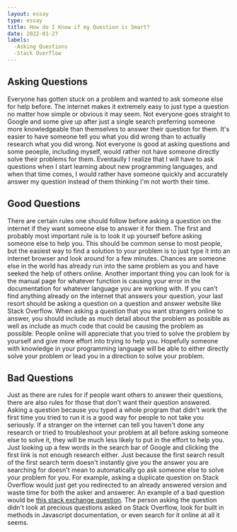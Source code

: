 ```yaml
---
layout: essay
type: essay
title: How do I Know if my Question is Smart?
date: 2022-01-27
labels:
  -Asking Questions
  -Stack Overflow
---
```


<h2>Asking Questions</h2>
Everyone has gotten stuck on a problem and wanted to ask someone else for help before. The internet makes it extremely easy to just type a question no matter how simple or obvious it may seem. Not everyone goes straight to Google and some give up after just a single search preferring someone more knowledgeable than themselves to answer their question for them. It's easier to have someone tell you what you did wrong than to actually research what you did wrong. Not everyone is good at asking questions and some peoeple, including myself, would rather not have someone directly solve their problems for them. Eventaully I realize that I will have to ask questions when I start learning about new programming languages, and when that time comes, I would rather have someone quickly and accurately answer my question instead of them thinking I'm not worth their time.

<h2>Good Questions</h2>
There are certain rules one should follow before asking a question on the internet if they want someone else to answer it for them. The first and probably most important rule is to look it up yourself before asking someone else to help you. This should be common sense to most people, but the easiest way to find a solution to your problem is to just type it into an internet browser and look around for a few minutes. Chances are someone else in the world has already run into the same problem as you and have seeked the help of others online. Another important thing you can look for is the manual page for whatever function is causing your error in the documentation for whatever language you are working with. If you can't find anything already on the internet that answers your question, your last resort should be asking a question on a question and answer website like Stack Overflow. When asking a question that you want strangers online to answer, you should include as much detail about the problem as possible as well as include as much code that could be causing the problem as possible. People online will appreciate that you tried to solve the problem by yourself and give more effort into trying to help you. Hopefully someone with knowledge in your programming language will be able to either directly solve your problem or lead you in a direction to solve your problem.

<h2>Bad Questions</h2>
Just as there are rules for if people want others to answer their questions, there are also rules for those that don't want their question answered. Asking a question because you typed a whole program that didn't work the first time you tried to run it is a good way for people to not take you seriously. If a stranger on the internet can tell you haven't done any research or tried to troubleshoot your problem at all before asking someone else to solve it, they will be much less likely to put in the effort to help you. Just looking up a few words in the search bar of Google and clicking the first link is not enough research either. Just because the first search result of the first search term doesn't instantly give you the answer you are searching for doesn't mean to automatically go ask someone else to solve your problem for you. For example, asking a duplicate question on Stack Overflow would just get you redirected to an already answered version and waste time for both the asker and answerer. An example of a bad question would be <a href="https://stackoverflow.com/questions/4775722/how-can-i-check-if-an-object-is-an-array">this stack exchange question</a>. The person asking the question didn't look at precious questions asked on Stack Overflow, look for built in methods in Javascript documentation, or even search for it online at all it seems.
